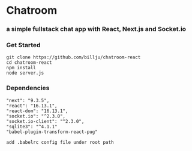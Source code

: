 # Chatroom
### a simple fullstack chat app with React, Next.js and Socket.io

### Get Started
```
git clone https://github.com/billju/chatroom-react
cd chatroom-react
npm install
node server.js
```
### Dependencies
```
"next": "9.3.5",
"react": "16.13.1",
"react-dom": "16.13.1",
"socket.io": "^2.3.0",
"socket.io-client": "^2.3.0",
"sqlite3": "^4.1.1"
"babel-plugin-transform-react-pug"

add .babelrc config file under root path
```
